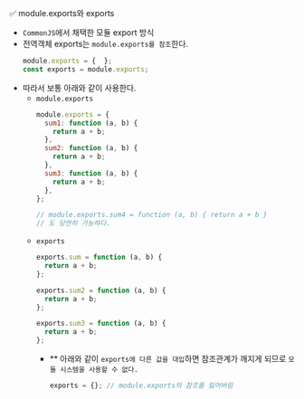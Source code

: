 ✅ module.exports와 exports

* `CommonJS`에서 채택한 모듈 export 방식
* 전역객체 exports는 `module.exports를 참조`한다.
  ```js
  module.exports = {  };
  const exports = module.exports;
  ```
* 따라서 보통 아래와 같이 사용한다.
  * `module.exports`
    ```js
    module.exports = {
      sum1: function (a, b) {
        return a + b;
      },
      sum2: function (a, b) {
        return a + b;
      },
      sum3: function (a, b) {
        return a + b;
      },
    };

    // module.exports.sum4 = function (a, b) { return a + b }
    // 도 당연히 가능하다.
    ```
  * `exports`
    ```js
    exports.sum = function (a, b) {
      return a + b;
    };

    exports.sum2 = function (a, b) {
      return a + b;
    };

    exports.sum3 = function (a, b) {
      return a + b;
    };
    ```
    * ** 아래와 같이 `exports에 다른 값을 대입`하면 참조관계가 깨지게 되므로 `모듈 시스템을 사용할 수 없다.`
      ```js
      exports = {}; // module.exports의 참조를 잃어버림
      ```